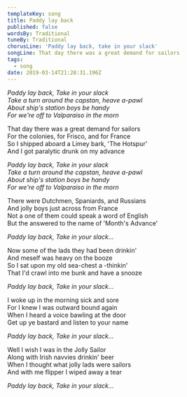 ```yaml
---
templateKey: song
title: Paddy lay back
published: false
wordsBy: Traditional
tuneBy: Traditional
chorusLine: 'Paddy lay back, take in your slack'
songLine: That day there was a great demand for sailors
tags:
  - song
date: 2019-03-14T21:28:31.196Z
---
```

_Paddy lay back, Take in your slack_\
_Take a turn around the capstan, heave a-pawl_\
_About ship's station boys be handy_\
_For we're off to Valparaiso in the morn_

That day there was a great demand for sailors\
For the colonies, for Frisco, and for France\
So I shipped aboard a Limey bark, 'The Hotspur'\
And I got paralytic drunk on my advance

_Paddy lay back, Take in your slack_\
_Take a turn around the capstan, heave a-pawl_\
_About ship's station boys be handy_\
_For we're off to Valparaiso in the morn_

There were Dutchmen, Spaniards, and Russians\
And jolly boys just across from France\
Not a one of them could speak a word of English\
But the answered to the name of 'Month's Advance'

_Paddy lay back, Take in your slack..._

Now some of the lads they had been drinkin'\
And meself was heavy on the booze\
So I sat upon my old sea-chest a -thinkin'\
That I'd crawl into me bunk and have a snooze

_Paddy lay back, Take in your slack..._

I woke up in the morning sick and sore\
For I knew I was outward bound again\
When I heard a voice bawling at the door\
Get up ye bastard and listen to your name

_Paddy lay back, Take in your slack..._

Well I wish I was in the Jolly Sailor\
Along with Irish navvies drinkin' beer\
When I thought what jolly lads were sailors\
And with me flipper I wiped away a tear

_Paddy lay back, Take in your slack..._

